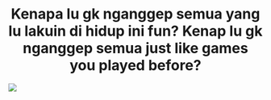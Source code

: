 <h1 align="center">Kenapa lu gk nganggep semua yang lu lakuin di hidup ini fun? Kenap lu gk nganggep semua just like games you played before?</h1>
<img src="https://raw.githubusercontent.com/taufiq-h/taufiq-h/refs/heads/main/assets/tohok-ahh.gif"/>
